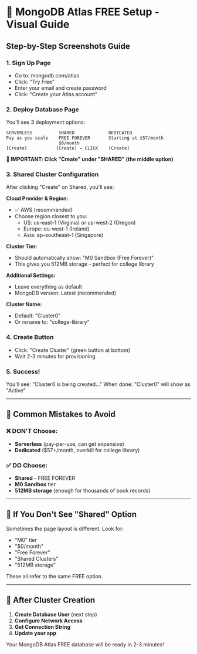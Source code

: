 # 🎯 MongoDB Atlas FREE Setup - Visual Guide

## Step-by-Step Screenshots Guide

### 1. Sign Up Page
- Go to: mongodb.com/atlas
- Click: "Try Free"
- Enter your email and create password
- Click: "Create your Atlas account"

### 2. Deploy Database Page
You'll see 3 deployment options:

```
SERVERLESS          SHARED             DEDICATED
Pay as you scale    FREE FOREVER       Starting at $57/month
                    $0/month           
[Create]           [Create] ← CLICK    [Create]
```

**🎯 IMPORTANT: Click "Create" under "SHARED" (the middle option)**

### 3. Shared Cluster Configuration
After clicking "Create" on Shared, you'll see:

**Cloud Provider & Region:**
- ✅ AWS (recommended)
- Choose region closest to you:
  - US: us-east-1 (Virginia) or us-west-2 (Oregon)
  - Europe: eu-west-1 (Ireland)
  - Asia: ap-southeast-1 (Singapore)

**Cluster Tier:**
- Should automatically show: "M0 Sandbox (Free Forever)"
- This gives you 512MB storage - perfect for college library

**Additional Settings:**
- Leave everything as default
- MongoDB version: Latest (recommended)

**Cluster Name:**
- Default: "Cluster0" 
- Or rename to: "college-library"

### 4. Create Button
- Click: "Create Cluster" (green button at bottom)
- Wait 2-3 minutes for provisioning

### 5. Success!
You'll see: "Cluster0 is being created..."
When done: "Cluster0" will show as "Active"

---

## 🚨 Common Mistakes to Avoid

### ❌ DON'T Choose:
- **Serverless** (pay-per-use, can get expensive)
- **Dedicated** ($57+/month, overkill for college library)

### ✅ DO Choose:
- **Shared** - FREE FOREVER
- **M0 Sandbox** tier
- **512MB storage** (enough for thousands of book records)

---

## 📍 If You Don't See "Shared" Option

Sometimes the page layout is different. Look for:
- "M0" tier
- "$0/month" 
- "Free Forever"
- "Shared Clusters"
- "512MB storage"

These all refer to the same FREE option.

---

## 🎉 After Cluster Creation

1. **Create Database User** (next step)
2. **Configure Network Access** 
3. **Get Connection String**
4. **Update your app**

Your MongoDB Atlas FREE database will be ready in 2-3 minutes!
